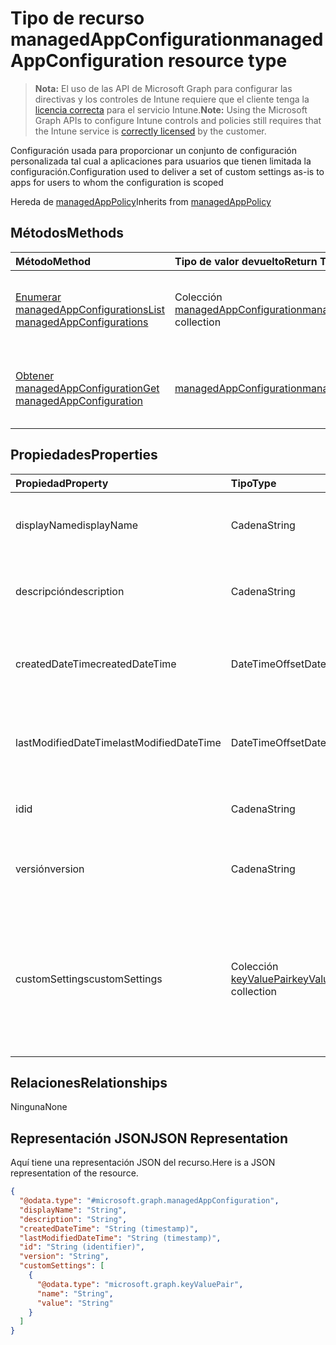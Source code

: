 # <a name="managedappconfiguration-resource-type"></a><span data-ttu-id="13504-101">Tipo de recurso managedAppConfiguration</span><span class="sxs-lookup"><span data-stu-id="13504-101">managedAppConfiguration resource type</span></span>

> <span data-ttu-id="13504-102">**Nota:** El uso de las API de Microsoft Graph para configurar las directivas y los controles de Intune requiere que el cliente tenga la [licencia correcta](https://go.microsoft.com/fwlink/?linkid=839381) para el servicio Intune.</span><span class="sxs-lookup"><span data-stu-id="13504-102">**Note:** Using the Microsoft Graph APIs to configure Intune controls and policies still requires that the Intune service is [correctly licensed](https://go.microsoft.com/fwlink/?linkid=839381) by the customer.</span></span>

<span data-ttu-id="13504-103">Configuración usada para proporcionar un conjunto de configuración personalizada tal cual a aplicaciones para usuarios que tienen limitada la configuración.</span><span class="sxs-lookup"><span data-stu-id="13504-103">Configuration used to deliver a set of custom settings as-is to apps for users to whom the configuration is scoped</span></span>

<span data-ttu-id="13504-104">Hereda de [managedAppPolicy](../resources/intune_mam_managedapppolicy.md)</span><span class="sxs-lookup"><span data-stu-id="13504-104">Inherits from [managedAppPolicy](../resources/intune_mam_managedapppolicy.md)</span></span>

## <a name="methods"></a><span data-ttu-id="13504-105">Métodos</span><span class="sxs-lookup"><span data-stu-id="13504-105">Methods</span></span>
|<span data-ttu-id="13504-106">Método</span><span class="sxs-lookup"><span data-stu-id="13504-106">Method</span></span>|<span data-ttu-id="13504-107">Tipo de valor devuelto</span><span class="sxs-lookup"><span data-stu-id="13504-107">Return Type</span></span>|<span data-ttu-id="13504-108">Descripción</span><span class="sxs-lookup"><span data-stu-id="13504-108">Description</span></span>|
|:---|:---|:---|
|[<span data-ttu-id="13504-109">Enumerar managedAppConfigurations</span><span class="sxs-lookup"><span data-stu-id="13504-109">List managedAppConfigurations</span></span>](../api/intune_mam_managedappconfiguration_list.md)|<span data-ttu-id="13504-110">Colección [managedAppConfiguration](../resources/intune_mam_managedappconfiguration.md)</span><span class="sxs-lookup"><span data-stu-id="13504-110">[managedAppConfiguration](../resources/intune_mam_managedappconfiguration.md) collection</span></span>|<span data-ttu-id="13504-111">Enumere las propiedades y las relaciones de los objetos [managedAppConfiguration](../resources/intune_mam_managedappconfiguration.md).</span><span class="sxs-lookup"><span data-stu-id="13504-111">List properties and relationships of the [managedAppConfiguration](../resources/intune_mam_managedappconfiguration.md) objects.</span></span>|
|[<span data-ttu-id="13504-112">Obtener managedAppConfiguration</span><span class="sxs-lookup"><span data-stu-id="13504-112">Get managedAppConfiguration</span></span>](../api/intune_mam_managedappconfiguration_get.md)|[<span data-ttu-id="13504-113">managedAppConfiguration</span><span class="sxs-lookup"><span data-stu-id="13504-113">managedAppConfiguration</span></span>](../resources/intune_mam_managedappconfiguration.md)|<span data-ttu-id="13504-114">Lea las propiedades y las relaciones del objeto [managedAppConfiguration](../resources/intune_mam_managedappconfiguration.md).</span><span class="sxs-lookup"><span data-stu-id="13504-114">Read properties and relationships of the [managedAppConfiguration](../resources/intune_mam_managedappconfiguration.md) object.</span></span>|

## <a name="properties"></a><span data-ttu-id="13504-115">Propiedades</span><span class="sxs-lookup"><span data-stu-id="13504-115">Properties</span></span>
|<span data-ttu-id="13504-116">Propiedad</span><span class="sxs-lookup"><span data-stu-id="13504-116">Property</span></span>|<span data-ttu-id="13504-117">Tipo</span><span class="sxs-lookup"><span data-stu-id="13504-117">Type</span></span>|<span data-ttu-id="13504-118">Descripción</span><span class="sxs-lookup"><span data-stu-id="13504-118">Description</span></span>|
|:---|:---|:---|
|<span data-ttu-id="13504-119">displayName</span><span class="sxs-lookup"><span data-stu-id="13504-119">displayName</span></span>|<span data-ttu-id="13504-120">Cadena</span><span class="sxs-lookup"><span data-stu-id="13504-120">String</span></span>|<span data-ttu-id="13504-121">Nombre para mostrar de la directiva.</span><span class="sxs-lookup"><span data-stu-id="13504-121">Policy display name.</span></span> <span data-ttu-id="13504-122">Heredado de [managedAppPolicy](../resources/intune_mam_managedapppolicy.md).</span><span class="sxs-lookup"><span data-stu-id="13504-122">Inherited from [managedAppPolicy](../resources/intune_mam_managedapppolicy.md)</span></span>|
|<span data-ttu-id="13504-123">descripción</span><span class="sxs-lookup"><span data-stu-id="13504-123">description</span></span>|<span data-ttu-id="13504-124">Cadena</span><span class="sxs-lookup"><span data-stu-id="13504-124">String</span></span>|<span data-ttu-id="13504-125">Descripción de la directiva.</span><span class="sxs-lookup"><span data-stu-id="13504-125">The policy's description.</span></span> <span data-ttu-id="13504-126">Heredado de [managedAppPolicy](../resources/intune_mam_managedapppolicy.md).</span><span class="sxs-lookup"><span data-stu-id="13504-126">Inherited from [managedAppPolicy](../resources/intune_mam_managedapppolicy.md)</span></span>|
|<span data-ttu-id="13504-127">createdDateTime</span><span class="sxs-lookup"><span data-stu-id="13504-127">createdDateTime</span></span>|<span data-ttu-id="13504-128">DateTimeOffset</span><span class="sxs-lookup"><span data-stu-id="13504-128">DateTimeOffset</span></span>|<span data-ttu-id="13504-129">Fecha y hora de creación de la directiva.</span><span class="sxs-lookup"><span data-stu-id="13504-129">The date and time the policy was created.</span></span> <span data-ttu-id="13504-130">Heredado de [managedAppPolicy](../resources/intune_mam_managedapppolicy.md).</span><span class="sxs-lookup"><span data-stu-id="13504-130">Inherited from [managedAppPolicy](../resources/intune_mam_managedapppolicy.md)</span></span>|
|<span data-ttu-id="13504-131">lastModifiedDateTime</span><span class="sxs-lookup"><span data-stu-id="13504-131">lastModifiedDateTime</span></span>|<span data-ttu-id="13504-132">DateTimeOffset</span><span class="sxs-lookup"><span data-stu-id="13504-132">DateTimeOffset</span></span>|<span data-ttu-id="13504-133">Última vez que se modificó la directiva.</span><span class="sxs-lookup"><span data-stu-id="13504-133">Last time the policy was modified.</span></span> <span data-ttu-id="13504-134">Heredado de [managedAppPolicy](../resources/intune_mam_managedapppolicy.md).</span><span class="sxs-lookup"><span data-stu-id="13504-134">Inherited from [managedAppPolicy](../resources/intune_mam_managedapppolicy.md)</span></span>|
|<span data-ttu-id="13504-135">id</span><span class="sxs-lookup"><span data-stu-id="13504-135">id</span></span>|<span data-ttu-id="13504-136">Cadena</span><span class="sxs-lookup"><span data-stu-id="13504-136">String</span></span>|<span data-ttu-id="13504-137">Clave de la entidad.</span><span class="sxs-lookup"><span data-stu-id="13504-137">Key of the entity.</span></span> <span data-ttu-id="13504-138">Heredado de [managedAppPolicy](../resources/intune_mam_managedapppolicy.md).</span><span class="sxs-lookup"><span data-stu-id="13504-138">Inherited from [managedAppPolicy](../resources/intune_mam_managedapppolicy.md)</span></span>|
|<span data-ttu-id="13504-139">versión</span><span class="sxs-lookup"><span data-stu-id="13504-139">version</span></span>|<span data-ttu-id="13504-140">Cadena</span><span class="sxs-lookup"><span data-stu-id="13504-140">String</span></span>|<span data-ttu-id="13504-141">Versión de la entidad.</span><span class="sxs-lookup"><span data-stu-id="13504-141">Version of the entity.</span></span> <span data-ttu-id="13504-142">Heredado de [managedAppPolicy](../resources/intune_mam_managedapppolicy.md).</span><span class="sxs-lookup"><span data-stu-id="13504-142">Inherited from [managedAppPolicy](../resources/intune_mam_managedapppolicy.md)</span></span>|
|<span data-ttu-id="13504-143">customSettings</span><span class="sxs-lookup"><span data-stu-id="13504-143">customSettings</span></span>|<span data-ttu-id="13504-144">Colección [keyValuePair](../resources/intune_mam_keyvaluepair.md)</span><span class="sxs-lookup"><span data-stu-id="13504-144">[keyValuePair](../resources/intune_mam_keyvaluepair.md) collection</span></span>|<span data-ttu-id="13504-145">Un conjunto de pares de clave de cadena y valor de cadena que se va a enviar a las aplicaciones para aquellos usuarios que tienen limitada la configuración, sin modificar por este servicio</span><span class="sxs-lookup"><span data-stu-id="13504-145">A set of string key and string value pairs to be sent to apps for users to whom the configuration is scoped, unalterned by this service</span></span>|

## <a name="relationships"></a><span data-ttu-id="13504-146">Relaciones</span><span class="sxs-lookup"><span data-stu-id="13504-146">Relationships</span></span>
<span data-ttu-id="13504-147">Ninguna</span><span class="sxs-lookup"><span data-stu-id="13504-147">None</span></span>
## <a name="json-representation"></a><span data-ttu-id="13504-148">Representación JSON</span><span class="sxs-lookup"><span data-stu-id="13504-148">JSON Representation</span></span>
<span data-ttu-id="13504-149">Aquí tiene una representación JSON del recurso.</span><span class="sxs-lookup"><span data-stu-id="13504-149">Here is a JSON representation of the resource.</span></span>
<!-- {
  "blockType": "resource",
  "keyProperty": "id",
  "@odata.type": "microsoft.graph.managedAppConfiguration"
}
-->
``` json
{
  "@odata.type": "#microsoft.graph.managedAppConfiguration",
  "displayName": "String",
  "description": "String",
  "createdDateTime": "String (timestamp)",
  "lastModifiedDateTime": "String (timestamp)",
  "id": "String (identifier)",
  "version": "String",
  "customSettings": [
    {
      "@odata.type": "microsoft.graph.keyValuePair",
      "name": "String",
      "value": "String"
    }
  ]
}
```



